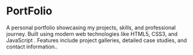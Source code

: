 # PortFolio
A personal portfolio showcasing my projects, skills, and professional journey. Built using modern web technologies like HTML5, CSS3, and JavaScript . Features include project galleries, detailed case studies, and contact information..
